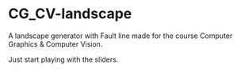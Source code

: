 # CG_CV-landscape

A landscape generator with Fault line made for the course Computer Graphics & Computer Vision.

Just start playing with the sliders.
